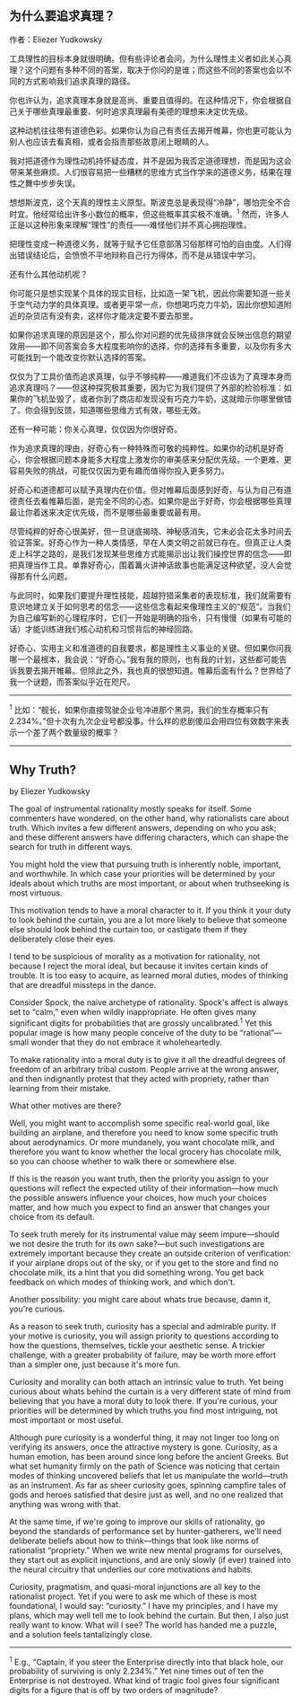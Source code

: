 ## 为什么要追求真理？

作者：Eliezer Yudkowsky

工具理性的目标本身就很明确。但有些评论者会问，为什么理性主义者如此关心真理？这个问题有多种不同的答案，取决于你问的是谁；而这些不同的答案也会以不同的方式影响我们追求真理的路径。

你也许认为，追求真理本身就是高尚、重要且值得的。在这种情况下，你会根据自己关于哪些真理最重要、何时追求真理最有美德的理想来决定优先级。

这种动机往往带有道德色彩。如果你认为自己有责任去揭开帷幕，你也更可能认为别人也应该去看真相，或者会指责那些故意闭上眼睛的人。

我对把道德作为理性动机持怀疑态度，并不是因为我否定道德理想，而是因为这会带来某些麻烦。人们很容易把一些糟糕的思维方式当作学来的道德义务，结果在理性之舞中步步失误。

想想斯波克，这个天真的理性主义原型。斯波克总是表现得“冷静”，哪怕完全不合时宜。他经常给出许多小数位的概率，但这些概率其实极不准确。<sup>1</sup> 然而，许多人正是以这种形象来理解“理性”的责任——难怪他们并不真心拥抱理性。

把理性变成一种道德义务，就等于赋予它任意部落习俗那样可怕的自由度。人们得出错误结论后，会愤愤不平地辩称自己行为得体，而不是从错误中学习。

还有什么其他动机呢？

你可能只是想实现某个具体的现实目标，比如造一架飞机，因此你需要知道一些关于空气动力学的具体真理。或者更平常一点，你想喝巧克力牛奶，因此你想知道附近的杂货店有没有卖，这样你才能决定要不要去那里。

如果你追求真理的原因是这个，那么你对问题的优先级排序就会反映出信息的期望效用——即不同答案会多大程度影响你的选择，你的选择有多重要，以及你有多大可能找到一个能改变你默认选择的答案。

仅仅为了工具价值而追求真理，似乎不够纯粹——难道我们不应该为了真理本身而追求真理吗？——但这种探究极其重要，因为它为我们提供了外部的检验标准：如果你的飞机坠毁了，或者你到了商店却发现没有巧克力牛奶，这就暗示你哪里做错了。你会得到反馈，知道哪些思维方式有效，哪些无效。

还有一种可能：你关心真理，仅仅因为你很好奇。

作为追求真理的理由，好奇心有一种特殊而可敬的纯粹性。如果你的动机是好奇心，你会根据问题本身能多大程度上激发你的审美感来分配优先级。一个更难、更容易失败的挑战，可能仅仅因为更有趣而值得你投入更多努力。

好奇心和道德都可以赋予真理内在价值。但对帷幕后面感到好奇，与认为自己有道德责任去看帷幕后面，是完全不同的心态。如果你是出于好奇，你会根据哪些真理最让你着迷来决定优先级，而不是哪些最重要或最有用。

尽管纯粹的好奇心很美好，但一旦谜底揭晓、神秘感消失，它未必会花太多时间去验证答案。好奇心作为一种人类情感，早在人类文明之前就已存在。但真正让人类走上科学之路的，是我们发现某些思维方式能揭示出让我们操控世界的信念——即把真理当作工具。单靠好奇心，围着篝火讲神话故事也能满足这种欲望，没人会觉得那有什么问题。

与此同时，如果我们要提升理性技能，超越狩猎采集者的表现标准，我们就需要有意识地建立关于如何思考的信念——这些信念看起来像理性主义的“规范”。当我们为自己编写新的心理程序时，它们一开始是明确的指令，只有慢慢（如果有可能的话）才能训练进我们核心动机和习惯背后的神经回路。

好奇心、实用主义和准道德的自我要求，都是理性主义事业的关键。但如果你问我哪一个最根本，我会说：“好奇心。”我有我的原则，也有我的计划，这些都可能告诉我要去揭开帷幕。但除此之外，我也真的很想知道。帷幕后面有什么？世界给了我一个谜题，而答案似乎近在咫尺。

---

<sup>1</sup> 比如：“舰长，如果你直接驾驶企业号冲进那个黑洞，我们的生存概率只有2.234%。”但十次有九次企业号都没事。什么样的悲剧傻瓜会用四位有效数字来表示一个差了两个数量级的概率？

---

## Why Truth?

by Eliezer Yudkowsky

The goal of instrumental rationality mostly speaks for itself. Some commenters have wondered, on the other hand, why rationalists care about truth. Which invites a few different answers, depending on who you ask; and these different answers have differing characters, which can shape the search for truth in different ways.

You might hold the view that pursuing truth is inherently noble, important, and worthwhile. In which case your priorities will be determined by your ideals about which truths are most important, or about when truthseeking is most virtuous.

This motivation tends to have a moral character to it. If you think it your duty to look behind the curtain, you are a lot more likely to believe that someone else should look behind the curtain too, or castigate them if they deliberately close their eyes.

I tend to be suspicious of morality as a motivation for rationality, not because I reject the moral ideal, but because it invites certain kinds of trouble. It is too easy to acquire, as learned moral duties, modes of thinking that are dreadful missteps in the dance.

Consider Spock, the naive archetype of rationality. Spock's affect is always set to “calm,” even when wildly inappropriate. He often gives many significant digits for probabilities that are grossly uncalibrated.<sup>1</sup> Yet this popular image is how many people conceive of the duty to be “rational”—small wonder that they do not embrace it wholeheartedly.

To make rationality into a moral duty is to give it all the dreadful degrees of freedom of an arbitrary tribal custom. People arrive at the wrong answer, and then indignantly protest that they acted with propriety, rather than learning from their mistake.

What other motives are there?

Well, you might want to accomplish some specific real-world goal, like building an airplane, and therefore you need to know some specific truth about aerodynamics. Or more mundanely, you want chocolate milk, and therefore you want to know whether the local grocery has chocolate milk, so you can choose whether to walk there or somewhere else.

If this is the reason you want truth, then the priority you assign to your questions will reflect the expected utility of their information—how much the possible answers influence your choices, how much your choices matter, and how much you expect to find an answer that changes your choice from its default.

To seek truth merely for its instrumental value may seem impure—should we not desire the truth for its own sake?—but such investigations are extremely important because they create an outside criterion of verification: if your airplane drops out of the sky, or if you get to the store and find no chocolate milk, its a hint that you did something wrong. You get back feedback on which modes of thinking work, and which don't.

Another possibility: you might care about whats true because, damn it, you're curious.

As a reason to seek truth, curiosity has a special and admirable purity. If your motive is curiosity, you will assign priority to questions according to how the questions, themselves, tickle your aesthetic sense. A trickier challenge, with a greater probability of failure, may be worth more effort than a simpler one, just because it's more fun.

Curiosity and morality can both attach an intrinsic value to truth. Yet being curious about whats behind the curtain is a very different state of mind from believing that you have a moral duty to look there. If you're curious, your priorities will be determined by which truths you find most intriguing, not most important or most useful.

Although pure curiosity is a wonderful thing, it may not linger too long on verifying its answers, once the attractive mystery is gone. Curiosity, as a human emotion, has been around since long before the ancient Greeks. But what set humanity firmly on the path of Science was noticing that certain modes of thinking uncovered beliefs that let us manipulate the world—truth as an instrument. As far as sheer curiosity goes, spinning campfire tales of gods and heroes satisfied that desire just as well, and no one realized that anything was wrong with that.

At the same time, if we're going to improve our skills of rationality, go beyond the standards of performance set by hunter-gatherers, we'll need deliberate beliefs about how to think—things that look like norms of rationalist “propriety.” When we write new mental programs for ourselves, they start out as explicit injunctions, and are only slowly (if ever) trained into the neural circuitry that underlies our core motivations and habits.

Curiosity, pragmatism, and quasi-moral injunctions are all key to the rationalist project. Yet if you were to ask me which of these is most foundational, I would say: “curiosity.” I have my principles, and I have my plans, which may well tell me to look behind the curtain. But then, I also just really want to know. What will I see? The world has handed me a puzzle, and a solution feels tantalizingly close.

---

<sup>1</sup> E.g., “Captain, if you steer the Enterprise directly into that black hole, our probability of surviving is only 2.234%.” Yet nine times out of ten the Enterprise is not destroyed. What kind of tragic fool gives four significant digits for a figure that is off by two orders of magnitude?